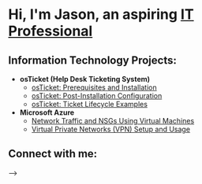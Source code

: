 <h1>Hi, I'm Jason, an aspiring <a href="https://www.linkedin.com/in/jason-huyck-01ba59246/">IT Professional</a></h1>

<h2> Information Technology Projects:</h2>

- <b>osTicket (Help Desk Ticketing System)</b>
  - [osTicket: Prerequisites and Installation](https://github.com/jasonpaulhuyck/osticket-prereqs)
  - [osTicket: Post-Installation Configuration](https://github.com/jasonpaulhuyck/osTicket-post-install-config)
  - [osTicket: Ticket Lifecycle Examples](https://github.com/jasonpaulhuyck/osTicket-ticket-lifecycle)
- <b>Microsoft Azure</b>
  - [Network Traffic and NSGs Using Virtual Machines](https://github.com/jasonpaulhuyck/Network-Monitoring-using-Azure-VMs)
  - [Virtual Private Networks (VPN) Setup and Usage](https://github.com/jasonpaulhuyck/VPNs)

<h2>Connect with me:</h2>



-->
